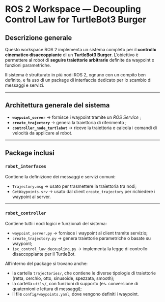 # ROS 2 Workspace — Decoupling Control Law for TurtleBot3 Burger

## Descrizione generale

Questo workspace ROS 2 implementa un sistema completo per il **controllo cinematico disaccoppiante** di un **TurtleBot3 Burger**.
L’obiettivo è permettere al robot di **seguire traiettorie arbitrarie** definite da waypoint o funzioni parametriche.

Il sistema è strutturato in più nodi ROS 2, ognuno con un compito ben definito, e fa uso di un package di interfaccia dedicato per lo scambio di messaggi e servizi.

---

## Architettura generale del sistema

- **`waypoint_server`** → fornisce i waypoint tramite un *ROS Service* ;
- **`create_trajectory`** → genera la traiettoria di riferimento ;
- **`controller_node_turtlebot`** → riceve la traiettoria e calcola i comandi di velocità da applicare al robot.

---

## Package inclusi

### `robot_interfaces`
Contiene la definizione dei messaggi e servizi comuni:
- `Trajectory.msg` → usato per trasmettere la traiettoria tra nodi;
- `GetWaypoints.srv` → usato dal client `create_trajectory` per richiedere i waypoint al server.

---

### `robot_controller`

Contiene tutti i nodi logici e funzionali del sistema:
- `waypoint_server.py` → fornisce i waypoint al client tramite servizio;
- `create_trajectory.py` → genera traiettorie parametriche o basate su waypoint;
- `isc_control_law_decoupling.py` → implementa la legge di controllo disaccoppiante per il TurtleBot.

All’interno del package si trovano anche:
- la cartella `trajectories/`, che contiene le diverse tipologie di traiettorie (retta, cerchio, otto, sinusoide, spezzata, smooth);
- la cartella `utils/`, con funzioni di supporto (es. conversione di quaternioni e lettura di messaggi);
- il file `config/waypoints.yaml`, dove vengono definiti i waypoint.
